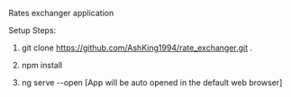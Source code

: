 Rates exchanger application

Setup Steps:

1. git clone https://github.com/AshKing1994/rate_exchanger.git .

2. npm install

3. ng serve --open [App will be auto opened in the default web browser]